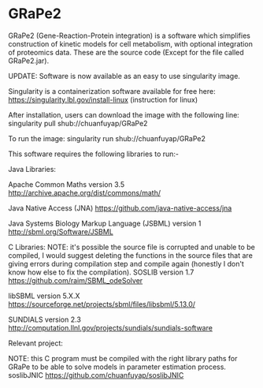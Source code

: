 # GRaPe2
GRaPe2 (Gene-Reaction-Protein integration) is a software which simplifies construction of kinetic models for cell metabolism, with optional integration of proteomics data. These are the source code (Except for the file called GRaPe2.jar).

UPDATE:
Software is now available as an easy to use singularity image.

Singularity is a containerization software available for free here: https://singularity.lbl.gov/install-linux (instruction for linux)

After installation, users can download the image with the following line:
singularity pull shub://chuanfuyap/GRaPe2

To run the image:
singularity run shub://chuanfuyap/GRaPe2


This software requires the following libraries to run:-

Java Libraries:

Apache Common Maths version 3.5   http://archive.apache.org/dist/commons/math/

Java Native Access (JNA)          https://github.com/java-native-access/jna

Java Systems Biology Markup Language (JSBML) version 1    http://sbml.org/Software/JSBML



C Libraries: 
NOTE: it's possible the source file is corrupted and unable to be compiled, I would suggest deleting the functions in the source files that are giving errors during compilation step and compile again (honestly I don't know how else to fix the compilation).
SOSLIB version 1.7 https://github.com/raim/SBML_odeSolver 

libSBML version 5.X.X https://sourceforge.net/projects/sbml/files/libsbml/5.13.0/ 

SUNDIALS version 2.3 http://computation.llnl.gov/projects/sundials/sundials-software

Relevant project:

NOTE: this C program must be compiled with the right library paths for GRaPe to be able to solve models in parameter estimation process. 
soslibJNIC https://github.com/chuanfuyap/soslibJNIC
